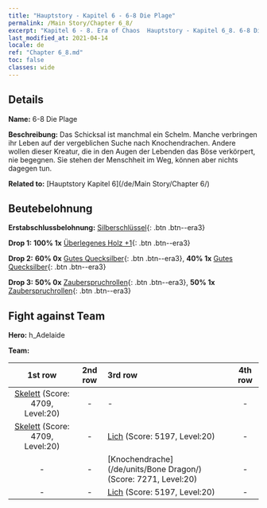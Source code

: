 ```yaml
---
title: "Hauptstory - Kapitel 6 - 6-8 Die Plage"
permalink: /Main Story/Chapter 6_8/
excerpt: "Kapitel 6 - 8. Era of Chaos  Hauptstory - Kapitel 6_8. 6-8 Die Plage"
last_modified_at: 2021-04-14
locale: de
ref: "Chapter 6_8.md"
toc: false
classes: wide
---
```


## Details

 **Name:** 6-8 Die Plage

 **Beschreibung:** Das Schicksal ist manchmal ein Schelm. Manche verbringen ihr Leben auf der vergeblichen Suche nach Knochendrachen. Andere wollen dieser Kreatur, die in den Augen der Lebenden das Böse verkörpert, nie begegnen. Sie stehen der Menschheit im Weg, können aber nichts dagegen tun.

 **Related to:** [Hauptstory Kapitel 6](/de/Main Story/Chapter 6/)

## Beutebelohnung

 **Erstabschlussbelohnung:** [Silberschlüssel](/de/Items/con_693/){: .btn .btn--era3}

 **Drop 1:** **100% 1x** [Überlegenes Holz +1](/de/Items/mat_20/){: .btn .btn--era3}

 **Drop 2:** **60% 0x** [Gutes Quecksilber](/de/Items/mat_14/){: .btn .btn--era3}, **40% 1x** [Gutes Quecksilber](/de/Items/mat_14/){: .btn .btn--era3}

 **Drop 3:** **50% 0x** [Zauberspruchrollen](/de/Items/con_694/){: .btn .btn--era3}, **50% 1x** [Zauberspruchrollen](/de/Items/con_694/){: .btn .btn--era3}


## Fight against Team
 **Hero:** h_Adelaide

 **Team:**


  | 1st row | 2nd row | 3rd row | 4th row |
  |:----:|:----:|:----|:----:|
  | [Skelett](/de/units/Skeleton/) (Score: 4709, Level:20)  | - | - | - |
  | [Skelett](/de/units/Skeleton/) (Score: 4709, Level:20)  | - | [Lich](/de/units/Lich/) (Score: 5197, Level:20)  | - |
  | - | - | [Knochendrache](/de/units/Bone Dragon/) (Score: 7271, Level:20)  | - |
  | - | - | [Lich](/de/units/Lich/) (Score: 5197, Level:20)  | - |


